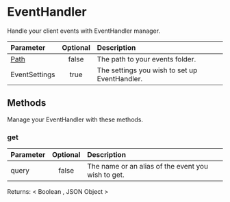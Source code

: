 # EventHandler

Handle your client events with EventHandler manager.

| Parameter | Optional | Description |
| :-------- | :------: | :---------- |
| [Path](/doc/typedefs/path) | false | The path to your events folder. |
| EventSettings  | true | The settings you wish to set up EventHandler. | 


## Methods

Manage your EventHandler with these methods.

### get 

| Parameter | Optional | Description |
| :-------- | :------: | :---------- |
| query | false | The name or an alias of the event you wish to get. |

Returns: < Boolean , JSON Object >